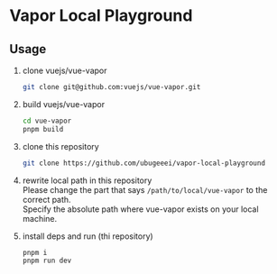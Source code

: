 # Vapor Local Playground

## Usage

1. clone vuejs/vue-vapor
    ```bash
    git clone git@github.com:vuejs/vue-vapor.git
    ```

2. build vuejs/vue-vapor
    ```bash
    cd vue-vapor
    pnpm build
    ```

3. clone this repository
    ```bash
    git clone https://github.com/ubugeeei/vapor-local-playground
    ```

4. rewrite local path in this repository\
Please change the part that says `/path/to/local/vue-vapor` to the correct path.\
Specify the absolute path where vue-vapor exists on your local machine.

5. install deps and run (thi repository)
    ```bash
    pnpm i
    pnpm run dev
    ```
